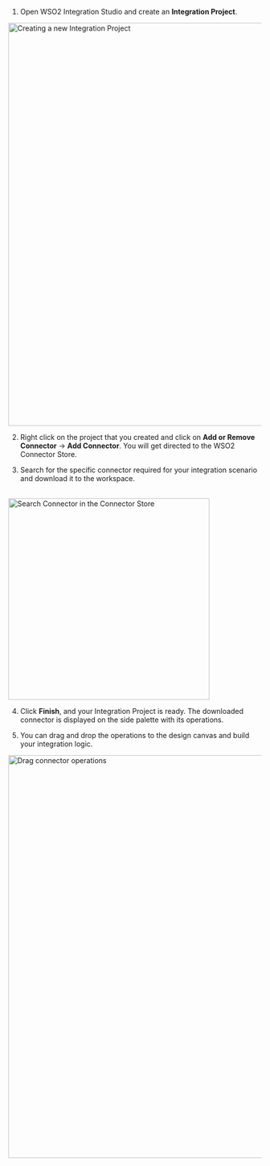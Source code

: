 1. Open WSO2 Integration Studio and create an **Integration Project**.
  <img src="../../../../../assets/img/new-project/new-integration-project.png" title="Creating a new Integration Project" width="800" alt="Creating a new Integration Project" />

2. Right click on the project that you created and click on **Add or Remove Connector** -> **Add Connector**. You will get directed to the WSO2 Connector Store.

3. Search for the specific connector required for your integration scenario and download it to the workspace. 
 <br>
  <img src="../../../../../assets/img/connectors/search-connector.png" title="Search Connector in the Connector Store" width="400" alt="Search Connector in the Connector Store" />

4. Click **Finish**, and your Integration Project is ready. The downloaded connector is displayed on the side palette with its operations. 

5. You can drag and drop the operations to the design canvas and build your integration logic.
  <img src="../../../../../assets/img/connectors/drag-connector-operation.png" title="Drag connector operations" width="800" alt="Drag connector operations" />
